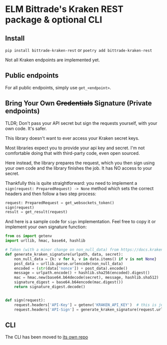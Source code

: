 ELM Bittrade's Kraken REST package & optional CLI
====

Install
---

`pip install bittrade-kraken-rest` or `poetry add bittrade-kraken-rest`

Not all Kraken endpoints are implemented yet.

Public endpoints
------

For all public endpoints, simply use `get_<endpoint>`.

Bring Your Own ~~Credentials~~ Signature (Private endpoints)
---

TLDR; Don't pass your API secret but sign the requests yourself, with your own code. It's safer.

This library doesn't want to ever access your Kraken secret keys.

Most libraries expect you to provide your api key and secret. I'm not comfortable doing that with third-party code, even open sourced.

Here instead, the library prepares the request, which you then sign using your own code and the library finishes the job. It has NO access to your secret.

Thankfully this is quite straightforward: you need to implement a `sign(request: PreparedRequest) -> None` method which sets the correct headers and then follow a two step process:

```python
request: PreparedRequest = get_websockets_token()
sign(request)
result = get_result(request)
```

And here is a sample code for `sign` implementation. Feel free to copy it or implement your own signature function:

```python
from os import getenv
import urllib, hmac, base64, hashlib

# Taken (with a minor change on non_null_data) from https://docs.kraken.com/rest/#section/Authentication/Headers-and-Signature
def generate_kraken_signature(urlpath, data, secret):
    non_null_data = {k: v for k, v in data.items() if v is not None}
    post_data = urllib.parse.urlencode(non_null_data)
    encoded = (str(data['nonce']) + post_data).encode()
    message = urlpath.encode() + hashlib.sha256(encoded).digest()
    mac = hmac.new(base64.b64decode(secret), message, hashlib.sha512)
    signature_digest = base64.b64encode(mac.digest())
    return signature_digest.decode()


def sign(request):
    request.headers['API-Key'] = getenv('KRAKEN_API_KEY')  # this is just one example of how to read the API key/secret; alternatives include docker secrets and config files
    request.headers['API-Sign'] = generate_kraken_signature(request.url, request.data, getenv('KRAKEN_API_SECRET'))
```


CLI
---

The CLI has been moved to [its own repo](https://github.com/TechSpaceAsia/bittrade-kraken-cli)
